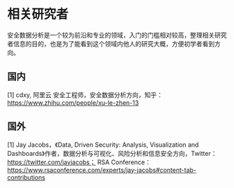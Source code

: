# 相关研究者

安全数据分析是一个较为前沿和专业的领域，入门的门槛相对较高，整理相关研究者信息的目的，也是为了能看到这个领域内他人的研究大概，方便初学者看到方向。



## 国内

[1] cdxy, 阿里云 安全工程师，安全数据分析方向，知乎：https://www.zhihu.com/people/xu-le-zhen-13





## 国外

[1] Jay Jacobs，《Data, Driven Security: Analysis, Visualization and Dashboards》作者，数据分析与可视化、风险分析和信息安全方向，Twitter：https://twitter.com/jayjacobs； RSA Conference：https://www.rsaconference.com/experts/jay-jacobs#content-tab-contributions

